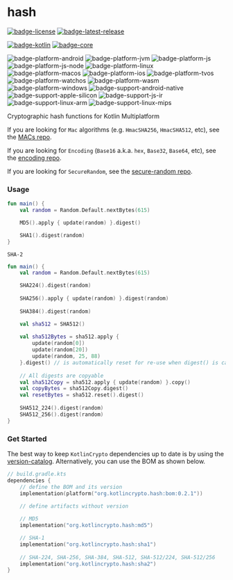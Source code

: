 # hash
[![badge-license]][url-license]
[![badge-latest-release]][url-latest-release]

[![badge-kotlin]][url-kotlin]
[![badge-core]][url-core]

![badge-platform-android]
![badge-platform-jvm]
![badge-platform-js]
![badge-platform-js-node]
![badge-platform-linux]
![badge-platform-macos]
![badge-platform-ios]
![badge-platform-tvos]
![badge-platform-watchos]
![badge-platform-wasm]
![badge-platform-windows]
![badge-support-android-native]
![badge-support-apple-silicon]
![badge-support-js-ir]
![badge-support-linux-arm]
![badge-support-linux-mips]

Cryptographic hash functions for Kotlin Multiplatform

If you are looking for `Mac` algorithms (e.g. `HmacSHA256`, `HmacSHA512`, etc), see the [MACs repo][url-macs].

If you are looking for `Encoding` (`Base16` a.k.a. `hex`, `Base32`, `Base64`, etc), see the [encoding repo][url-encoding].

If you are looking for `SecureRandom`, see the [secure-random repo][url-secure-random].

### Usage

```kotlin
fun main() {
    val random = Random.Default.nextBytes(615)

    MD5().apply { update(random) }.digest()

    SHA1().digest(random)
}
```

`SHA-2`

```kotlin
fun main() {
    val random = Random.Default.nextBytes(615)

    SHA224().digest(random)
    
    SHA256().apply { update(random) }.digest(random)
    
    SHA384().digest(random)

    val sha512 = SHA512()
    
    val sha512Bytes = sha512.apply {
        update(random[0])
        update(random[20])
        update(random, 25, 88)
    }.digest() // is automatically reset for re-use when digest() is called
    
    // All digests are copyable
    val sha512Copy = sha512.apply { update(random) }.copy()
    val copyBytes = sha512Copy.digest()
    val resetBytes = sha512.reset().digest()
    
    SHA512_224().digest(random)
    SHA512_256().digest(random)
}
```

<!-- TODO: Uncomment
`SHA-3` `Digest`s

```kotlin
fun main() {
    Keccak224()
    Keccak256()
    Keccak384()
    Keccak512()
    SHA3_224()
    SHA3_256()
    SHA3_384()
    SHA3_512()

    SHAKE128()
    SHAKE256()
    val S = "My Customization".encodeToByteArray()
    CSHAKE128(null, S)
    CSHAKE256(null, S)
}
```

`SHA-3` `XOF`s (i.e. [Extendable-Output Functions][url-fips-202]) 

`XOF`s are very similar to `Digest` and `Mac`, except instead of calling `digest()` 
or `doFinal()` which returns a fixed sized `ByteArray`, their output can be however 
long you wish. 

As such, `KotlinCrypto` takes the approach of making them distinctly separate from 
those while implementing the same interfaces (`Algorithm`, `Copyable`, `Resettable`, 
and `Updatable`). The only thing that is different is how the output is retrieved. 

`Xof`s are read, instead. 

More detail can be found in the documentation [HERE][url-xof].

```kotlin
fun main() {
    SHAKE128.xOf()
    SHAKE256.xOf()
    
    val S = "My Customization".encodeToByteArray()
    CSHAKE128.xOf(null, S)

    val xof = CSHAKE256.xOf(null, S)
    
    xof.update(Random.Default.nextBytes(615))
    xof.reset()
    xof.update(Random.Default.nextBytes(615))
    
    val out1 = ByteArray(1_000)
    xof.use(resetXof = false) { read(out1) }
    
    val out2 = ByteArray(out1.size / 2)
    val out3 = ByteArray(out1.size / 2)
    val reader = xof.reader(resetXof = true)
    reader.use { read(out2, 0, out2.size); read(out3) }
    
    assertContentEquals(out1, out2 + out3)
}
```

-->

### Get Started

The best way to keep `KotlinCrypto` dependencies up to date is by using the 
[version-catalog][url-version-catalog]. Alternatively, you can use the BOM as 
shown below.

<!-- TAG_VERSION -->
<!-- TODO: Add
    // Keccak-224, Keccak-256, Keccak-384, Keccak-512
    // SHA3-224, SHA3-256, SHA3-384, SHA3-512
    // SHAKE128, SHAKE256
    // CSHAKE128, CSHAKE256
    implementation("org.kotlincrypto.hash:sha3")
-->

```kotlin
// build.gradle.kts
dependencies {
    // define the BOM and its version
    implementation(platform("org.kotlincrypto.hash:bom:0.2.1"))

    // define artifacts without version
    
    // MD5
    implementation("org.kotlincrypto.hash:md5")

    // SHA-1
    implementation("org.kotlincrypto.hash:sha1")
    
    // SHA-224, SHA-256, SHA-384, SHA-512, SHA-512/224, SHA-512/256
    implementation("org.kotlincrypto.hash:sha2")
}
```

<!-- TAG_VERSION -->
[badge-latest-release]: https://img.shields.io/badge/latest--release-0.2.1-blue.svg?style=flat
[badge-license]: https://img.shields.io/badge/license-Apache%20License%202.0-blue.svg?style=flat

<!-- TAG_DEPENDENCIES -->
[badge-kotlin]: https://img.shields.io/badge/kotlin-1.8.10-blue.svg?logo=kotlin
[badge-core]: https://img.shields.io/badge/kotlincrypto.core-0.2.0-blue.svg

<!-- TAG_PLATFORMS -->
[badge-platform-android]: http://img.shields.io/badge/-android-6EDB8D.svg?style=flat
[badge-platform-jvm]: http://img.shields.io/badge/-jvm-DB413D.svg?style=flat
[badge-platform-js]: http://img.shields.io/badge/-js-F8DB5D.svg?style=flat
[badge-platform-js-node]: https://img.shields.io/badge/-nodejs-68a063.svg?style=flat
[badge-platform-linux]: http://img.shields.io/badge/-linux-2D3F6C.svg?style=flat
[badge-platform-macos]: http://img.shields.io/badge/-macos-111111.svg?style=flat
[badge-platform-ios]: http://img.shields.io/badge/-ios-CDCDCD.svg?style=flat
[badge-platform-tvos]: http://img.shields.io/badge/-tvos-808080.svg?style=flat
[badge-platform-watchos]: http://img.shields.io/badge/-watchos-C0C0C0.svg?style=flat
[badge-platform-wasm]: https://img.shields.io/badge/-wasm-624FE8.svg?style=flat
[badge-platform-windows]: http://img.shields.io/badge/-windows-4D76CD.svg?style=flat
[badge-support-android-native]: http://img.shields.io/badge/support-[AndroidNative]-6EDB8D.svg?style=flat
[badge-support-apple-silicon]: http://img.shields.io/badge/support-[AppleSilicon]-43BBFF.svg?style=flat
[badge-support-js-ir]: https://img.shields.io/badge/support-[js--IR]-AAC4E0.svg?style=flat
[badge-support-linux-arm]: http://img.shields.io/badge/support-[LinuxArm]-2D3F6C.svg?style=flat
[badge-support-linux-mips]: http://img.shields.io/badge/support-[LinuxMIPS]-2D3F6C.svg?style=flat

[url-latest-release]: https://github.com/KotlinCrypto/hash/releases/latest
[url-license]: https://www.apache.org/licenses/LICENSE-2.0.txt
[url-kotlin]: https://kotlinlang.org
[url-core]: https://github.com/KotlinCrypto/core
[url-encoding]: https://github.com/05nelsonm/encoding
[url-macs]: https://github.com/KotlinCrypto/MACs
[url-version-catalog]: https://github.com/KotlinCrypto/version-catalog
[url-secure-random]: https://github.com/KotlinCrypto/secure-random
[url-xof]: https://github.com/KotlinCrypto/core/blob/master/library/xof/src/commonMain/kotlin/org/kotlincrypto/core/Xof.kt
[url-fips-202]: https://nvlpubs.nist.gov/nistpubs/FIPS/NIST.FIPS.202.pdf
